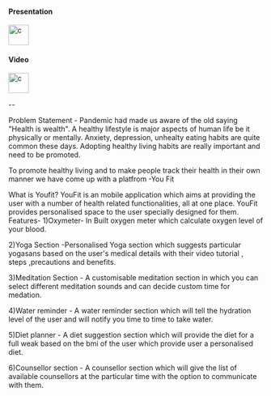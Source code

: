  <h4 align="left">Presentation</h3> 
        <a href="https://www.canva.com/design/DAEvg4Kxdlg/ooEHqtftFvSZkO9vWDhMjg/view?utm_content=DAEvg4Kxdlg&utm_campaign=designshare&utm_medium=link&utm_source=sharebutton" target="_blank" rel="noreferrer"> <img src="https://cdn.svgporn.com/logos/android.svg" alt="c" width="40" height="40"/> </a> 

 <h4 align="left">Video</h3> 
        <a href="https://www.loom.com/share/345b7618886e4e16949f8d460cafea5a" target="_blank" rel="noreferrer"> <img src="https://cdn.svgporn.com/logos/loom.svg" alt="c" width="40" height="40"/> </a> 



--

Problem Statement - Pandemic had made us aware of the old saying "Health is wealth". A healthy lifestyle is major aspects of human life be it physically or mentally. Anxiety, depression, unhealty eating habits are quite common these days. Adopting healthy living habits are really important and need to be promoted.

To promote healthy living and to make people track their health in their own manner we have come up with a platfrom -You Fit

What is Youfit?
YouFit is an mobile application which aims at providing the user with a number of health related functionalities, all at one place. YouFit provides personalised space to the user specially designed for them. Features-
1)Oxymeter- In Built oxygen meter which calculate oxygen level of your blood.

2)Yoga Section -Personalised Yoga section which suggests particular yogasans based on the user's medical details with their video tutorial , steps ,precautions and benefits.

3)Meditation Section - A customisable meditation section in which you can select different meditation sounds and can decide custom time for medation.

4)Water reminder - A water reminder section which will tell the hydration level of the user and will notify you time to time to take water.

5)Diet planner - A diet suggestion section which will provide the diet for a full weak based on the bmi of the user which provide user a personalised diet.

6)Counsellor section - A counsellor section which will give the list of available counsellors at the particular time with the option to communicate with them.

